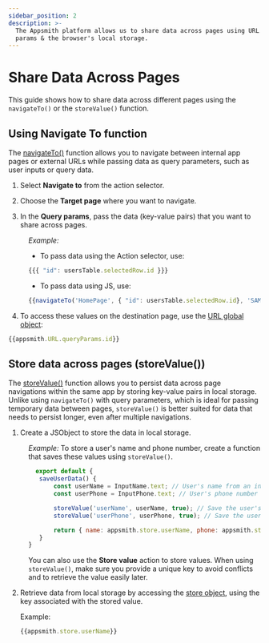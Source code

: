 ```yaml
---
sidebar_position: 2
description: >-
  The Appsmith platform allows us to share data across pages using URL query
  params & the browser's local storage.
---
```


# Share Data Across Pages

This guide shows how to share data across different pages using the `navigateTo()` or the `storeValue()` function.

## Using Navigate To function

The [navigateTo()](/reference/appsmith-framework/widget-actions/navigate-to) function allows you to navigate between internal app pages or external URLs while passing data as query parameters, such as user inputs or query data.

<dd>

<ZoomImage src="/img/sharedata-page.png" alt="Navigate to action" caption="Navigate to action" />

</dd>


1. Select **Navigate to** from the action selector.

2. Choose the **Target page** where you want to navigate. 

3. In the **Query params**, pass the data (key-value pairs) that you want to share across pages.

<dd>

*Example:* 

* To pass data using the Action selector, use:


```js
{{{ "id": usersTable.selectedRow.id }}}
```

* To pass data using JS, use:

```js
{{navigateTo('HomePage', { "id": usersTable.selectedRow.id}, 'SAME_WINDOW');}}
```

</dd>

4. To access these values on the destination page, use the [URL global object](/reference/appsmith-framework/context-object#url-object):

```js
{{appsmith.URL.queryParams.id}}
```


## Store data across pages (storeValue()) 


The [storeValue()](/reference/appsmith-framework/widget-actions/store-value) function allows you to persist data across page navigations within the same app by storing key-value pairs in local storage. Unlike using `navigateTo()` with query parameters, which is ideal for passing temporary data between pages, `storeValue()` is better suited for data that needs to persist longer, even after multiple navigations. 



1. Create a JSObject to store the data in local storage.
    
<dd>

*Example:* To store a user's name and phone number, create a function that saves these values using `storeValue()`.

 ```jsx
   export default {
    saveUserData() {
        const userName = InputName.text; // User's name from an input widget
        const userPhone = InputPhone.text; // User's phone number from another input widget

        storeValue('userName', userName, true); // Save the user's name
        storeValue('userPhone', userPhone, true); // Save the user's phone number

        return { name: appsmith.store.userName, phone: appsmith.store.userPhone };
    }
}
```

  You can also use the **Store value** action to store values. When using `storeValue()`, make sure you provide a unique key to avoid conflicts and to retrieve the value easily later.

</dd>

2. Retrieve data from local storage by accessing the [store object](/reference/appsmith-framework/context-object#store-object), using the key associated with the stored value.
   
   Example:

   ```js
   {{appsmith.store.userName}}
   ```
